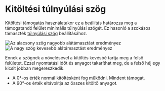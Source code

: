 # Kitöltési túlnyúlási szög

Kitöltési támogatás használatakor ez a beállítás határozza meg a támogatandó felület minimális túlnyúlási szögét. Ez hasonló a szokásos támaszték [túlnyúlási szög](../support/support_angle.md) beállításához.

<!--screenshot {
"image_path": "infill_support_angle_low.png",
"models": [{"script": "stamp.scad"}],
"camera_position": [0, 200, 30],
"settings": {
    "wall_line_count": 0,
    "infill_support_enabled": true,
    "infill_support_angle": 40
},
"colours": 64
}-->

<!--screenshot {
"image_path": "infill_support_angle_high.png",
"models": [{"script": "stamp.scad"}],
"camera_position": [0, 200, 30],
"settings": {
    "wall_line_count": 0,
    "infill_support_enabled": true,
    "infill_support_angle": 60
},
"colours": 64
}-->

![Az alacsony szög nagyobb alátámasztást eredményez](../images/infill_support_angle_low.png)![A nagy szög kevesebb alátámasztást eredményez](../images/infill_support_angle_high.png)

Ennek a szögnek a növelésével a kitöltés kevésbé tartja meg a felső felületet. Ezzel nyomtatási időt és anyagot takaríthat meg, de a felső héj egy kicsit jobban megereszkedik.

- A 0°-os érték normál kitöltésként fog működni. Mindent támogat.
- A 90°-os érték eltávolítja az összes kitöltő anyagot.
